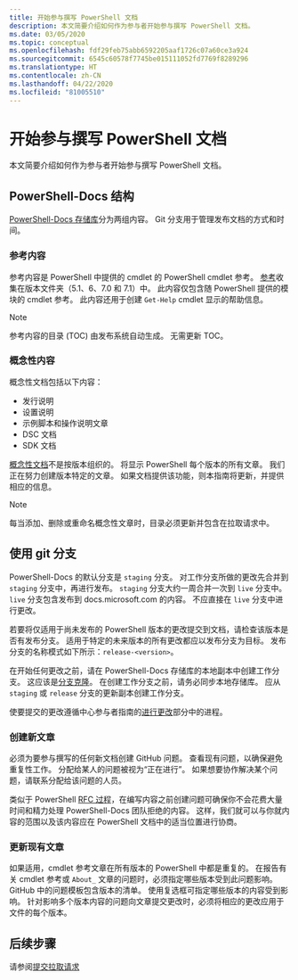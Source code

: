 ```yaml
---
title: 开始参与撰写 PowerShell 文档
description: 本文简要介绍如何作为参与者开始参与撰写 PowerShell 文档。
ms.date: 03/05/2020
ms.topic: conceptual
ms.openlocfilehash: fdf29feb75abb6592205aaf1726c07a60ce3a924
ms.sourcegitcommit: 6545c60578f7745be015111052fd7769f8289296
ms.translationtype: HT
ms.contentlocale: zh-CN
ms.lasthandoff: 04/22/2020
ms.locfileid: "81005510"
---
```

# <a name="get-started-contributing-to-powershell-documentation"></a>开始参与撰写 PowerShell 文档

本文简要介绍如何作为参与者开始参与撰写 PowerShell 文档。

## <a name="powershell-docs-structure"></a>PowerShell-Docs 结构

[PowerShell-Docs 存储库][psdocs]分为两组内容。 Git 分支用于管理发布文档的方式和时间。

### <a name="reference-content"></a>参考内容

参考内容是 PowerShell 中提供的 cmdlet 的 PowerShell cmdlet 参考。
[参考][ref]收集在版本文件夹（5.1、6、7.0 和 7.1）中。 此内容仅包含随 PowerShell 提供的模块的 cmdlet 参考。 此内容还用于创建 `Get-Help` cmdlet 显示的帮助信息。

> [!NOTE]
> 参考内容的目录 (TOC) 由发布系统自动生成。 无需更新 TOC。

### <a name="conceptual-content"></a>概念性内容

概念性文档包括以下内容：

- 发行说明
- 设置说明
- 示例脚本和操作说明文章
- DSC 文档
- SDK 文档

[概念性文档][conceptual]不是按版本组织的。 将显示 PowerShell 每个版本的所有文章。 我们正在努力创建版本特定的文章。 如果文档提供该功能，则本指南将更新，并提供相应的信息。

> [!NOTE]
> 每当添加、删除或重命名概念性文章时，目录必须更新并包含在拉取请求中。

## <a name="using-git-branches"></a>使用 git 分支

PowerShell-Docs 的默认分支是 `staging` 分支。 对工作分支所做的更改先合并到 `staging` 分支中，再进行发布。 `staging` 分支大约一周合并一次到 `live` 分支中。 `live` 分支包含发布到 docs.microsoft.com 的内容。 不应直接在 `live` 分支中进行更改。

若要将仅适用于尚未发布的 PowerShell 版本的更改提交到文档，请检查该版本是否有发布分支。 适用于特定的未来版本的所有更改都应以发布分支为目标。 发布分支的名称模式如下所示：`release-<version>`。

在开始任何更改之前，请在 PowerShell-Docs 存储库的本地副本中创建工作分支。 这应该是[分支克隆][fork]。 在创建工作分支之前，请务必同步本地存储库。 应从 `staging` 或 `release` 分支的更新副本创建工作分支。

使要提交的更改遵循中心参与者指南的[进行更改][making-changes]部分中的进程。

### <a name="creating-new-articles"></a>创建新文章

必须为要参与撰写的任何新文档创建 GitHub 问题。 查看现有问题，以确保避免重复性工作。 分配给某人的问题被视为“正在进行”。 如果想要协作解决某个问题，请联系分配给该问题的人员。

类似于 PowerShell [RFC 过程][rfc]，在编写内容之前创建问题可确保你不会花费大量时间和精力处理 PowerShell-Docs 团队拒绝的内容。 这样，我们就可以与你就内容的范围以及该内容应在 PowerShell 文档中的适当位置进行协商。

### <a name="updating-existing-articles"></a>更新现有文章

如果适用，cmdlet 参考文章在所有版本的 PowerShell 中都是重复的。 在报告有关 cmdlet 参考或 `About_` 文章的问题时，必须指定哪些版本受到此问题影响。 GitHub 中的问题模板包含版本的清单。 使用复选框可指定哪些版本的内容受到影响。 针对影响多个版本内容的问题向文章提交更改时，必须将相应的更改应用于文件的每个版本。

## <a name="next-steps"></a>后续步骤

请参阅[提交拉取请求](pull-requests.md)

<!--link refs-->
[conceptual]: https://github.com/MicrosoftDocs/PowerShell-Docs/tree/staging/reference/docs-conceptual
[fork]: /contribute/get-started-setup-local#fork-the-repository
[making-changes]: /contribute/how-to-write-workflows-major#making-your-changes
[psdocs]: https://github.com/MicrosoftDocs/PowerShell-Docs
[ref]: https://github.com/MicrosoftDocs/PowerShell-Docs/tree/staging/reference
[rfc]: https://github.com/PowerShell/powershell-rfc/blob/master/RFC0000-RFC-Process.md